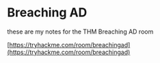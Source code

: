 # Breaching AD 

these are my notes for the THM Breaching AD room

[https://tryhackme.com/room/breachingad](https://tryhackme.com/room/breachingad)

